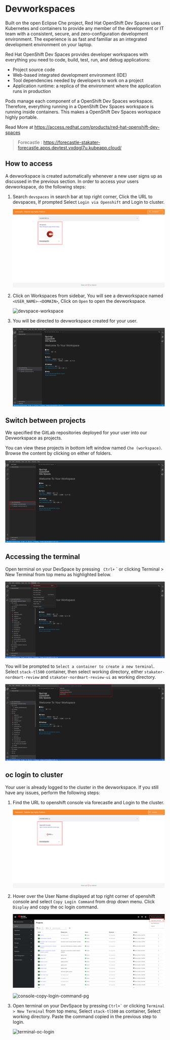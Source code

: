 # Devworkspaces

Built on the open Eclipse Che project, Red Hat OpenShift Dev Spaces uses Kubernetes and containers to provide any member of the development or IT team with a consistent, secure, and zero-configuration development environment. The experience is as fast and familiar as an integrated development environment on your laptop.

Red Hat OpenShift Dev Spaces provides developer workspaces with everything you need to code, build, test, run, and debug applications:

- Project source code
- Web-based integrated development environment (IDE)
- Tool dependencies needed by developers to work on a project
- Application runtime: a replica of the environment where the application runs in production

Pods manage each component of a OpenShift Dev Spaces workspace. Therefore, everything running in a OpenShift Dev Spaces workspace is running inside containers. This makes a OpenShift Dev Spaces workspace highly portable.

Read More at https://access.redhat.com/products/red-hat-openshift-dev-spaces

> Forecastle : https://forecastle-stakater-forecastle.apps.devtest.vxdqgl7u.kubeapp.cloud/

## How to access

A devworkspace is created automatically whenever a new user signs up as discussed in the previous section. In order to access your users devworkspace, do the following steps:

1. Search `devspaces` in search bar at top right corner, Click the URL to devspaces, If prompted Select `Login via Openshift` and Login to cluster.

    ![forecastle-devspaces](images/forecastle-devspaces.png)

2. Click on Workspaces from sidebar, You will see a devworkspace named `<USER_NAME>-<DOMAIN>`, Click on `Open` to open the devworkspace.

    ![devspace-workspace](images/devspace-workspace-pg.png)

3. You will be directed to devworkspace created for your user. 

      ![devspace-homepage](images/devspace-homepage.png)  

## Switch between projects

We specified the GitLab repositories deployed for your user into our Devworkspace as projects. 

You can view these projects in bottom left window named `Che (workspace)`. Browse the content by clicking on either of folders.

![devspace-projects](images/devspace-projects.png)

## Accessing the terminal

Open terminal on your DevSpace by pressing ` Ctrl+` ` or clicking Terminal > New Terminal from top menu as highlighted below. 

![devspace-new-terminal](images/devspace-new-terminal.png)

You will be prompted to `Select a container to create a new terminal`. Select `stack-tl500` container, then select working directory, either `stakater-nordmart-review` and `stakater-nordmart-review-ui` as working directory.

![devspace-select-container-for-terminal](images/devspace-select-container-for-terminal.png)


## oc login to cluster

Your user is already logged to the cluster in the devworkspace. If you still have any issues, perform the following steps:

1. Find the URL to openshift console via forecastle and Login to the cluster.

    ![forecastle-openshift-console](images/forecastle-openshift-console.png)

2. Hover over the User Name displayed at top right corner of openshift console and select `Copy Login Command` from drop down menu. Click `Display` and copy the oc login command.

    ![console-copy-login-command](images/console-copy-login-command.png)

    ![console-copy-login-command-pg](images/console-copy-login-command-pg.png)
3. Open terminal on your DevSpace by pressing `` Ctrl+` `` or clicking `Terminal > New Terminal` from top menu, Select `stack-tl500` as container, Select working directory. Paste the command copied in the previous step to login.

    ![terminal-oc-login](images/terminal-oc-login.png)
